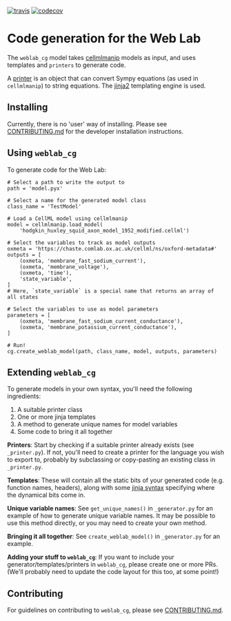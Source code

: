 [![travis](https://travis-ci.org/ModellingWebLab/weblab-cg.svg?branch=master)](https://travis-ci.org/ModellingWebLab/weblab-cg)
[![codecov](https://codecov.io/gh/ModellingWebLab/weblab_cg/branch/master/graph/badge.svg)](https://codecov.io/gh/ModellingWebLab/weblab_cg)

# Code generation for the Web Lab

The `weblab_cg` model takes [cellmlmanip](https://github.com/ModellingWebLab/cellmlmanip) models as input, and uses templates and `printers` to generate code.

A [printer](https://docs.sympy.org/latest/tutorial/printing.html) is an object that can convert Sympy equations (as used in `cellmlmanip`) to string equations.
The [jinja2](http://jinja.pocoo.org/) templating engine is used.


## Installing 

Currently, there is no 'user' way of installing.
Please see [CONTRIBUTING.md](CONTRIBUTING.md) for the developer installation instructions.

## Using `weblab_cg`

To generate code for the Web Lab:

```
# Select a path to write the output to
path = 'model.pyx'

# Select a name for the generated model class
class_name = 'TestModel'

# Load a CellML model using cellmlmanip
model = cellmlmanip.load_model(
    'hodgkin_huxley_squid_axon_model_1952_modified.cellml')

# Select the variables to track as model outputs
oxmeta = 'https://chaste.comlab.ox.ac.uk/cellml/ns/oxford-metadata#'
outputs = [
    (oxmeta, 'membrane_fast_sodium_current'),
    (oxmeta, 'membrane_voltage'),
    (oxmeta, 'time'),
    'state_variable',
]
# Here, `state_variable` is a special name that returns an array of all states

# Select the variables to use as model parameters
parameters = [
    (oxmeta, 'membrane_fast_sodium_current_conductance'),
    (oxmeta, 'membrane_potassium_current_conductance'),
]

# Run!
cg.create_weblab_model(path, class_name, model, outputs, parameters)
```

## Extending `weblab_cg`

To generate models in your own syntax, you'll need the following ingredients:

1. A suitable printer class
2. One or more jinja templates
3. A method to generate unique names for model variables
4. Some code to bring it all together

**Printers**: Start by checking if a suitable printer already exists (see `_printer.py`).
If not, you'll need to create a printer for the language you wish to export to, probably by subclassing or copy-pasting an existing class in `_printer.py`.

**Templates**: These will contain all the static bits of your generated code (e.g. function names, headers), along with some [jinja syntax](http://jinja.pocoo.org/docs/2.10/templates/) specifying where the dynamical bits come in.

**Unique variable names**: See `get_unique_names()` in `_generator.py` for an example of how to generate unique variable names.
It may be possible to use this method directly, or you may need to create your own method.

**Bringing it all together**: See `create_weblab_model()` in `_generator.py` for an example.

**Adding your stuff to `weblab_cg`**: If you want to include your generator/templates/printers in `weblab_cg`, please create one or more PRs.
(We'll probably need to update the code layout for this too, at some point!)


## Contributing

For guidelines on contributing to `weblab_cg`, please see [CONTRIBUTING.md](CONTRIBUTING.md).
